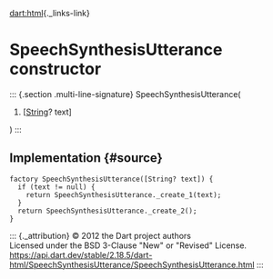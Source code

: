 [dart:html](../../dart-html/dart-html-library){._links-link}

SpeechSynthesisUtterance constructor
====================================

::: {.section .multi-line-signature}
SpeechSynthesisUtterance(

1.  \[[String](../../dart-core/string-class)? text\]

)
:::

Implementation {#source}
--------------

``` {.language-dart data-language="dart"}
factory SpeechSynthesisUtterance([String? text]) {
  if (text != null) {
    return SpeechSynthesisUtterance._create_1(text);
  }
  return SpeechSynthesisUtterance._create_2();
}
```

::: {._attribution}
© 2012 the Dart project authors\
Licensed under the BSD 3-Clause \"New\" or \"Revised\" License.\
<https://api.dart.dev/stable/2.18.5/dart-html/SpeechSynthesisUtterance/SpeechSynthesisUtterance.html>
:::

